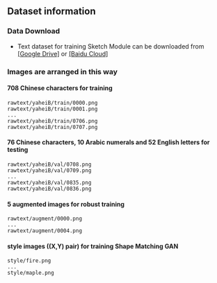 ## Dataset information
### Data Download
- Text dataset for training Sketch Module can be downloaded from [[Google Drive]](https://drive.google.com/open?id=1gjHR39deUSPChtRbKAD80waoQFTiXyMs) or [[Baidu Cloud]](https://pan.baidu.com/s/11LVKWAd6BCgWQqM6SZByEQ)
### Images are arranged in this way 
#### 708 Chinese characters for training
```
rawtext/yaheiB/train/0000.png
rawtext/yaheiB/train/0001.png
...
rawtext/yaheiB/train/0706.png
rawtext/yaheiB/train/0707.png
```
#### 76 Chinese characters, 10 Arabic numerals and 52 English letters for testing
```
rawtext/yaheiB/val/0708.png
rawtext/yaheiB/val/0709.png
...
rawtext/yaheiB/val/0835.png
rawtext/yaheiB/val/0836.png
```
#### 5 augmented images for robust training
```
rawtext/augment/0000.png
...
rawtext/augment/0004.png
```
#### style images ((X,Y) pair) for training Shape Matching GAN 
```
style/fire.png
...
style/maple.png
```
